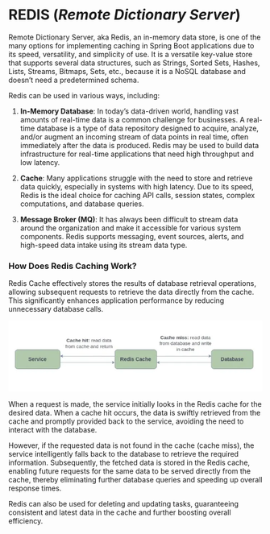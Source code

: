 # REDIS (_Remote Dictionary Server_)

Remote Dictionary Server, aka Redis, an in-memory data store, is one of the many options for implementing caching in
Spring Boot applications due to its speed, versatility, and simplicity of use. It is a versatile key-value store that
supports several data structures, such as Strings, Sorted Sets, Hashes, Lists, Streams, Bitmaps, Sets, etc., because it
is a NoSQL database and doesn’t need a predetermined schema.

Redis can be used in various ways, including:

1) **In-Memory Database**: In today’s data-driven world, handling vast amounts of real-time data is a common challenge
   for
   businesses. A real-time database is a type of data repository designed to acquire, analyze, and/or augment an
   incoming stream of data points in real time, often immediately after the data is produced. Redis may be used to build
   data infrastructure for real-time applications that need high throughput and low latency.

2) **Cache**: Many applications struggle with the need to store and retrieve data quickly, especially in systems with
   high
   latency. Due to its speed, Redis is the ideal choice for caching API calls, session states, complex computations, and
   database queries.

3) **Message Broker (MQ)**: It has always been difficult to stream data around the organization and make it accessible
   for
   various system components. Redis supports messaging, event sources, alerts, and high-speed data intake using its
   stream data type.

### How Does Redis Caching Work?

Redis Cache effectively stores the results of database retrieval operations, allowing subsequent requests to retrieve
the data directly from the cache. This significantly enhances application performance by reducing unnecessary database
calls.

<img src="./assets/cache.png" alt="redis cache">

When a request is made, the service initially looks in the Redis cache for the desired data. When a cache hit occurs,
the data is swiftly retrieved from the cache and promptly provided back to the service, avoiding the need to interact
with the database.

However, if the requested data is not found in the cache (cache miss), the service intelligently falls back to the
database to retrieve the required information. Subsequently, the fetched data is stored in the Redis cache, enabling
future requests for the same data to be served directly from the cache, thereby eliminating further database queries and
speeding up overall response times.

Redis can also be used for deleting and updating tasks, guaranteeing consistent and latest data in the cache and further
boosting overall efficiency.

